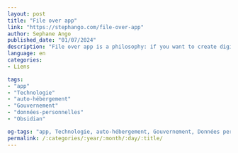 ```yaml
---
layout: post
title: "File over app"
link: "https://stephango.com/file-over-app"
author: Sephane Ango
published_date: "01/07/2024"
description: "File over app is a philosophy: if you want to create digital artifacts that last, they must be files you can control, in formats that are easy to retrieve and read. Use tools that give you this freedom. File over app is an appeal to tool makers: accept that all software is ephemeral, and give people ownership over their data."
language: en
categories:
- Liens

tags:
- "app"
- "Technologie"
- "auto-hébergement"
- "Gouvernement"
- "données-personnelles"
- "Obsidian"

og-tags: "app, Technologie, auto-hébergement, Gouvernement, Données personnelles, Obsidian"
permalink: /:categories/:year/:month/:day/:title/
---
```

